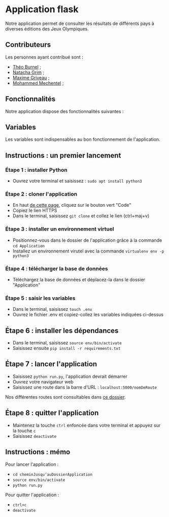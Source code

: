 # Application flask
Notre application permet de consulter les résultats de différents pays à diverses éditions des Jeux Olympiques.

## Contributeurs
Les personnes ayant contribué sont :
- [Théo Burnel](https://github.com/TheoBurnel) ;
- [Natacha Grim](https://github.com/NatachaGrim) ;
- [Maxime Griveau](https://github.com/Maxime-Griveau) ;
- [Mohammed Mechentel]() ;

## Fonctionnalités
Notre application dispose des fonctionnalités suivantes :

## Variables
Les variables sont indispensables au bon fonctionnement de l'application. 

## Instructions : un premier lancement

### Étape 1 : installer Python
- Ouvrez votre terminal et saisissez : ```sudo apt install python3```

### Étape 2 : cloner l'application
- En haut [de cette page](https://github.com/NatachaGrim/M2_Projet-JO), cliquez sur le bouton vert "Code"
- Copiez le lien HTTPS
- Dans le terminal, saisissez ```git clone``` et collez le lien (ctrl+maj+v)

### Étape 3 : installer un environnement virtuel
- Positionnez-vous dans le dossier de l'application grâce à la commande ```cd Application```
- Installez un environnement virutel avec la commande ```virtualenv env -p python3```

### Étape 4 : télécharger la base de données
- Téléchargez la base de données et déplacez-la dans le dossier "Application"

### Étape 5 : saisir les variables
- Dans le terminal, saisissez ```touch .env```
- Ouvrez le fichier .env et copiez-collez les variables indiquées ci-dessus

## Étape 6 : installer les dépendances
- Dans le terminal, saisissez ```source env/bin/activate```
- Saisissez ensuite ```pip install -r requirements.txt```

## Étape 7 : lancer l'application
- Saisissez ```python run.py```, l'application devrait démarrer
- Ouvrez votre navigateur web
- Saisissez une route dans la barre d'URL : ```localhost:5000/nomDeRoute```

Nos différentes routes sont consultables dans [ce dossier]().

## Étape 8 : quitter l'application
- Maintenez la touche ```ctrl``` enfoncée dans votre terminal et appuyez sur la touche ```c```
- Saisissez ```deactivate```

## Instructions : mémo

Pour lancer l'application :
- ```cd cheminJusqu'auDossierApplication```
- ```source env/bin/activate```
- ```python run.py```

Pour quitter l'application :
- ```ctrl+c```
- ```deactivate```
